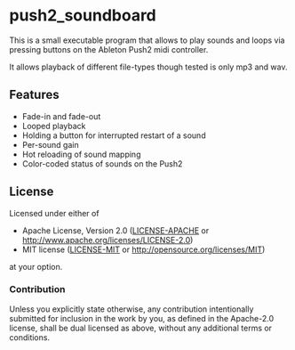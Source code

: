 # push2_soundboard

This is a small executable program that allows to play sounds and loops via pressing buttons on the Ableton Push2 midi controller.

It allows playback of different file-types though tested is only mp3 and wav.

## Features

- Fade-in and fade-out
- Looped playback
- Holding a button for interrupted restart of a sound
- Per-sound gain
- Hot reloading of sound mapping
- Color-coded status of sounds on the Push2

## License

Licensed under either of

- Apache License, Version 2.0 ([LICENSE-APACHE](LICENSE-APACHE) or
  http://www.apache.org/licenses/LICENSE-2.0)
- MIT license ([LICENSE-MIT](LICENSE-MIT) or http://opensource.org/licenses/MIT)

at your option.

### Contribution

Unless you explicitly state otherwise, any contribution intentionally submitted for inclusion in the
work by you, as defined in the Apache-2.0 license, shall be dual licensed as above, without any
additional terms or conditions.